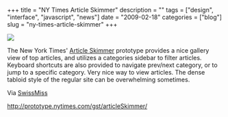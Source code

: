 +++
title = "NY Times Article Skimmer"
description = ""
tags = ["design", "interface", "javascript", "news"]
date = "2009-02-18"
categories = ["blog"]
slug = "ny-times-article-skimmer"
+++



  <div class="notebook-screenshot"><a href="http://prototype.nytimes.com/gst/articleSkimmer/"><img src="http://media.konigi.com/bluga/wt499c11b639b22_0.jpg"/></a></div><p>The New York Times' <a href="http://prototype.nytimes.com/gst/articleSkimmer/">Article Skimmer</a> prototype provides a nice gallery view of top articles, and utilizes a categories sidebar to filter articles. Keyboard shortcuts are also provided to navigate prev/next category, or to jump to a specific category. Very nice way to view articles. The dense tabloid style of the regular site can be overwhelming sometimes. </p>
<p>Via <a href="http://www.swiss-miss.com/2009/02/nytimes-article-skimmer.html">SwissMiss</a></p>
    
  <a href="http://prototype.nytimes.com/gst/articleSkimmer/">http://prototype.nytimes.com/gst/articleSkimmer/</a>
